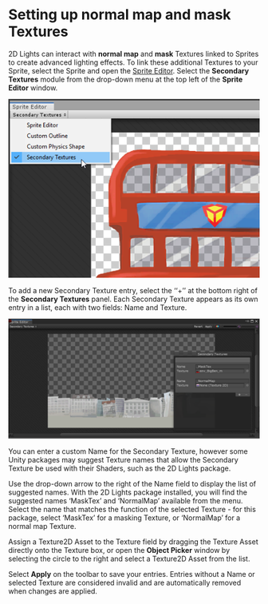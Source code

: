 # Setting up normal map and mask Textures

2D Lights can interact with __normal map__ and __mask__ Textures linked to Sprites to create advanced lighting effects. To link these additional Textures to your Sprite, select the Sprite and open the [Sprite Editor](https://docs.unity3d.com/Manual/SpriteEditor.html). Select the **Secondary Textures** module from the drop-down menu at the top left of the **Sprite Editor** window.

![](images\image_5.png)

To add a new Secondary Texture entry, select the ‘‘+’’ at the bottom right of the __Secondary Textures__ panel. Each Secondary Texture appears as its own entry in a list, each with two fields: Name and Texture. 

![](images/image_6.png)

You can enter a custom Name for the Secondary Texture, however some Unity packages may suggest Texture names that allow the Secondary Texture be used with their Shaders, such as the 2D Lights package.

Use the drop-down arrow to the right of the Name field to display the list of suggested names. With the 2D Lights package installed, you will find the suggested names ‘MaskTex’ and ‘NormalMap’ available from the menu. Select the name that matches the function of the selected Texture - for this package, select ‘MaskTex’ for a masking Texture, or ‘NormalMap’ for a normal map Texture. 

Assign a Texture2D Asset to the Texture field by dragging the Texture Asset directly onto the Texture box, or open the **Object Picker** window by selecting the circle to the right and select a Texture2D Asset from the list.

Select **Apply** on the toolbar to save your entries. Entries without a Name or selected Texture are considered invalid and are automatically removed when changes are applied.